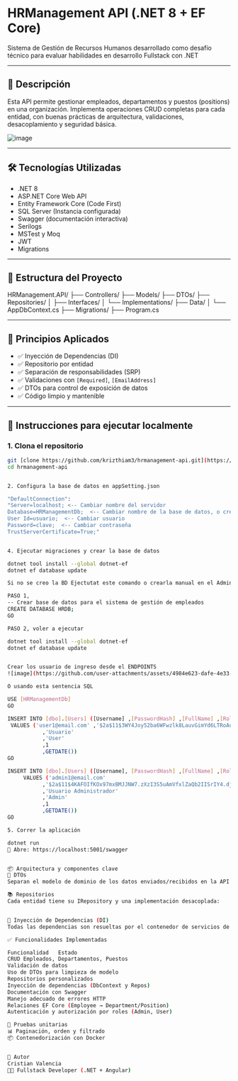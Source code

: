 # HRManagement API (.NET 8 + EF Core)

Sistema de Gestión de Recursos Humanos desarrollado como desafío técnico para evaluar habilidades en desarrollo Fullstack con .NET

---

## 📌 Descripción

Esta API permite gestionar empleados, departamentos y puestos (positions) en una organización. Implementa operaciones CRUD completas para cada entidad, con buenas prácticas de arquitectura, validaciones, desacoplamiento y seguridad básica.

![image](https://github.com/user-attachments/assets/1d06de29-1077-4cf5-9616-b991417fcee7)

---

## 🛠️ Tecnologías Utilizadas

- .NET 8
- ASP.NET Core Web API
- Entity Framework Core (Code First)
- SQL Server (Instancia configurada)
- Swagger (documentación interactiva)
- Serilogs 
- MSTest y Moq
- JWT
- Migrations

---

## 🧱 Estructura del Proyecto

HRManagement.API/
├── Controllers/
├── Models/
├── DTOs/
├── Repositories/
│ ├── Interfaces/
│ └── Implementations/
├── Data/
│ └── AppDbContext.cs
├── Migrations/
├── Program.cs



---

## 🧠 Principios Aplicados

- ✅ Inyección de Dependencias (DI)
- ✅ Repositorio por entidad 
- ✅ Separación de responsabilidades (SRP)
- ✅ Validaciones con `[Required]`, `[EmailAddress]`
- ✅ DTOs para control de exposición de datos
- ✅ Código limpio y mantenible

---

## 🔧 Instrucciones para ejecutar localmente

### 1. Clona el repositorio

```bash
git [clone https://github.com/krizthiam3/hrmanagement-api.git](https://github.com/krizthiam3/HR-Management-API.git)
cd hrmanagement-api


2. Configura la base de datos en appSetting.json

"DefaultConnection": 
"Server=localhost; <-- Cambiar nombre del servidor
Database=HRManagementDb;  <-- Cambiar nombre de la base de datos, o crear una con este mismo nombre
User Id=usuario;  <-- Cambiar usuario
Password=clave;  <-- Cambiar contraseña
TrustServerCertificate=True;"


4. Ejecutar migraciones y crear la base de datos

dotnet tool install --global dotnet-ef
dotnet ef database update

Si no se creo la BD Ejectutat este comando o crearla manual en el Administrador de BD (SOLO LA BASE DE DATOS)

PASO 1,
-- Crear base de datos para el sistema de gestión de empleados
CREATE DATABASE HRDB;
GO

PASO 2, voler a ejecutar

dotnet tool install --global dotnet-ef
dotnet ef database update


Crear los usuario de ingreso desde el ENDPOINTS
![image](https://github.com/user-attachments/assets/4984e623-dafe-4e33-ae51-4524a7b22cbf)

O usando esta sentencia SQL

USE [HRManagementDb]
GO

INSERT INTO [dbo].[Users] ([Username] ,[PasswordHash] ,[FullName] ,[Role] ,[IsActive] ,[CreatedAt])
 VALUES ('user1@email.com' ,'$2a$11$3WY4Joy52ba6WFwzlk8LauvGimYd6LTRoAu70WmrByRSTMiHA9cF.'  -- user123 
           ,'Usuario' 
           ,'User'
           ,1
           ,GETDATE())
GO

INSERT INTO [dbo].[Users] ([Username], [PasswordHash] ,[FullName] ,[Role] ,[IsActive] ,[CreatedAt])
     VALUES ('admin1@email.com'
           ,'$2a$11$4KAFOIfKOx97mxBMJJNW7.zXzI3S5uAmVfxlZaQb2IISrIY4.dj3y'  -- admin123
           ,'Usuario Administrador'
           ,'Admin'
           ,1
           ,GETDATE())
GO

5. Correr la aplicación

dotnet run
🔗 Abre: https://localhost:5001/swagger


📦 Arquitectura y componentes clave
🧩 DTOs
Separan el modelo de dominio de los datos enviados/recibidos en la API.

📚 Repositorios
Cada entidad tiene su IRepository y una implementación desacoplada:


🔄 Inyección de Dependencias (DI)
Todas las dependencias son resueltas por el contenedor de servicios de .NET.

✅ Funcionalidades Implementadas

Funcionalidad	Estado
CRUD Empleados, Departamentos, Puestos	
Validación de datos 
Uso de DTOs para limpieza de modelo	
Repositorios personalizados	
Inyección de dependencias (DbContext y Repos)	
Documentación con Swagger	
Manejo adecuado de errores HTTP	
Relaciones EF Core (Employee → Department/Position)	
Autenticación y autorización por roles (Admin, User)

🧪 Pruebas unitarias 
📊 Paginación, orden y filtrado
📦 Contenedorización con Docker


🧔 Autor
Cristian Valencia
👨‍💻 Fullstack Developer (.NET + Angular)
  
